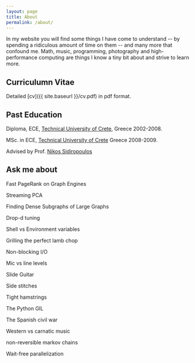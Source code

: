 ```yaml
---
layout: page
title: About
permalink: /about/
---
```

In my website you will find some things I have come to understand 
-- by spending a ridiculous amount of time on them -- and many more that confound me. Math, music, programming, photography and high-performance computing are things I know a tiny bit about and strive to learn more.


## Curriculumn Vitae
Detailed [cv]({{ site.baseurl }}/cv.pdf) in pdf format.

## Past Education

Diploma, ECE, [Technical University of Crete](http://en.tuc.gr/), Greece 2002-2008.

MSc. in ECE, [Technical University of Crete](http://en.tuc.gr/) Greece 2008-2009.

Advised by Prof. [Nikos Sidiropoulos](http://www.telecom.tuc.gr/%7Enikos/)

## Ask me about
Fast PageRank on Graph Engines

Streaming PCA

Finding Dense Subgraphs of Large Graphs


Drop-d tuning

Shell vs Environment variables

Grilling the perfect lamb chop

Non-blocking I/O

Mic vs line levels

Slide Guitar

Side stitches

Tight hamstrings

The Python GIL

The Spanish civil war

Western vs carnatic music

non-reversible markov chains

Wait-free parallelization


